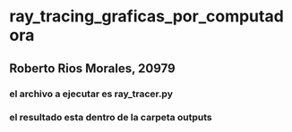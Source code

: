 # ray_tracing_graficas_por_computadora

## Roberto Rios Morales, 20979

### el archivo a ejecutar es ray_tracer.py

### el resultado esta dentro de la carpeta outputs
